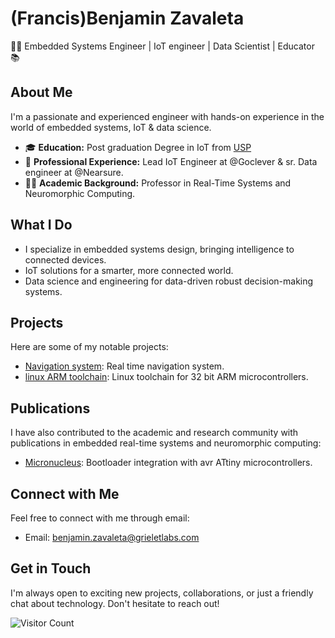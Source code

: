 # (Francis)Benjamin Zavaleta

👨‍💻 Embedded Systems Engineer | IoT engineer | Data Scientist | Educator 📚

## About Me

I'm a passionate and experienced engineer with hands-on experience in the world of embedded systems, IoT & data science.

- 🎓 **Education:** Post graduation Degree in IoT from [USP](https://pt.wikipedia.org/wiki/Universidade_de_S%C3%A3o_Paulo)  
- 🏢 **Professional Experience:** Lead IoT Engineer at @Goclever & sr. Data engineer at @Nearsure.
- 👨‍🏫 **Academic Background:** Professor in Real-Time Systems and Neuromorphic Computing.

## What I Do

- I specialize in embedded systems design, bringing intelligence to connected devices.
- IoT solutions for a smarter, more connected world.
- Data science and engineering for data-driven robust decision-making systems.

## Projects

Here are some of my notable projects:

-  [Navigation system](https://github.com/fbzavaleta/api-device-gateway): Real time navigation system.
-  [linux ARM toolchain](https://github.com/fbzavaleta/TM4C123G-Linux-Toolchain): Linux toolchain for 32 bit ARM microcontrollers.

## Publications

I have also contributed to the academic and research community with publications in embedded real-time systems and neuromorphic computing:

-  [Micronucleus](https://www.linkedin.com/pulse/micronucleus-bootloader-para-mcus-avr-attiny-zavaleta-castro/?trackingId=kxvKyQctRqG%2BrlVTv9UWLA%3D%3D): Bootloader integration with avr ATtiny microcontrollers.

## Connect with Me

Feel free to connect with me through email:

- Email: [benjamin.zavaleta@grieletlabs.com](mailto:benjamin.zavaleta@grieletlabs.com)

## Get in Touch

I'm always open to exciting new projects, collaborations, or just a friendly chat about technology. Don't hesitate to reach out!

![Visitor Count](https://visitor-badge.laobi.icu/badge?page_id=fbzavaleta.fbzavaleta)



